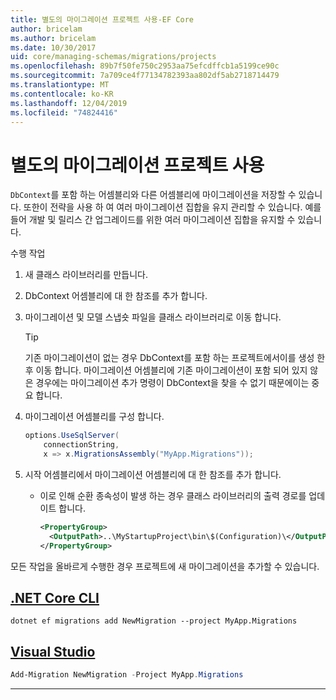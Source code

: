```yaml
---
title: 별도의 마이그레이션 프로젝트 사용-EF Core
author: bricelam
ms.author: bricelam
ms.date: 10/30/2017
uid: core/managing-schemas/migrations/projects
ms.openlocfilehash: 89b7f50fe750c2953aa75efcdffcb1a5199ce90c
ms.sourcegitcommit: 7a709ce4f77134782393aa802df5ab2718714479
ms.translationtype: MT
ms.contentlocale: ko-KR
ms.lasthandoff: 12/04/2019
ms.locfileid: "74824416"
---
```

# <a name="using-a-separate-migrations-project"></a>별도의 마이그레이션 프로젝트 사용

`DbContext`를 포함 하는 어셈블리와 다른 어셈블리에 마이그레이션을 저장할 수 있습니다. 또한이 전략을 사용 하 여 여러 마이그레이션 집합을 유지 관리할 수 있습니다. 예를 들어 개발 및 릴리스 간 업그레이드를 위한 여러 마이그레이션 집합을 유지할 수 있습니다.

수행 작업

1. 새 클래스 라이브러리를 만듭니다.

2. DbContext 어셈블리에 대 한 참조를 추가 합니다.

3. 마이그레이션 및 모델 스냅숏 파일을 클래스 라이브러리로 이동 합니다.
   > [!TIP]
   > 기존 마이그레이션이 없는 경우 DbContext를 포함 하는 프로젝트에서이를 생성 한 후 이동 합니다.
   > 마이그레이션 어셈블리에 기존 마이그레이션이 포함 되어 있지 않은 경우에는 마이그레이션 추가 명령이 DbContext을 찾을 수 없기 때문에이는 중요 합니다.

4. 마이그레이션 어셈블리를 구성 합니다.

   ``` csharp
   options.UseSqlServer(
       connectionString,
       x => x.MigrationsAssembly("MyApp.Migrations"));
   ```

5. 시작 어셈블리에서 마이그레이션 어셈블리에 대 한 참조를 추가 합니다.
   * 이로 인해 순환 종속성이 발생 하는 경우 클래스 라이브러리의 출력 경로를 업데이트 합니다.

     ``` xml
     <PropertyGroup>
       <OutputPath>..\MyStartupProject\bin\$(Configuration)\</OutputPath>
     </PropertyGroup>
     ```

모든 작업을 올바르게 수행한 경우 프로젝트에 새 마이그레이션을 추가할 수 있습니다.

## <a name="net-core-clitabdotnet-core-cli"></a>[.NET Core CLI](#tab/dotnet-core-cli)

```dotnetcli
dotnet ef migrations add NewMigration --project MyApp.Migrations
```

## <a name="visual-studiotabvs"></a>[Visual Studio](#tab/vs)

``` powershell
Add-Migration NewMigration -Project MyApp.Migrations
```

***
